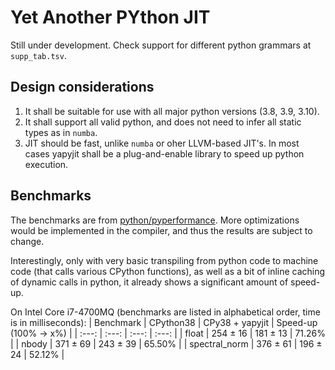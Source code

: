 # Yet Another PYthon JIT
Still under development. Check support for different python grammars at `supp_tab.tsv`.

## Design considerations
1. It shall be suitable for use with all major python versions (3.8, 3.9, 3.10).
2. It shall support all valid python, and does not need to infer all static types as in `numba`.
3. JIT should be fast, unlike `numba` or oher LLVM-based JIT's. In most cases yapyjit shall be a plug-and-enable library to speed up python execution.

## Benchmarks
The benchmarks are from [python/pyperformance](https://github.com/python/pyperformance). More optimizations would be implemented in the compiler, and thus the results are subject to change.

Interestingly, only with very basic transpiling from python code to machine code (that calls various CPython functions), as well as a bit of inline caching of dynamic calls in python, it already shows a significant amount of speed-up.

On Intel Core i7-4700MQ (benchmarks are listed in alphabetical order, time is in milliseconds):
| Benchmark | CPython38 | CPy38 + yapyjit | Speed-up (100% → x%) |
| :---: | :---: | :---: | :---: |
| float | 254 ± 16 | 181 ± 13 | 71.26% |
| nbody | 371 ± 69 | 243 ± 39 | 65.50% |
| spectral_norm | 376 ± 61 | 196 ± 24 | 52.12% |
